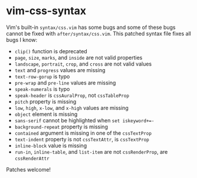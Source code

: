 vim-css-syntax
===============

Vim's built-in `syntax/css.vim` has some bugs and some of these bugs cannot be fixed with `after/syntax/css.vim`. This patched syntax file fixes all bugs I know:

  * `clip()` function is deprecated
  * `page`, `size`, `marks`, and `inside` are not valid properties
  * `landscape`, `portrait`, `crop`, and `cross` are not valid values
  * `text` and `progress` values are missing
  * `text-row-gorup` is typo
  * `pre-wrap` and `pre-line` values are missing
  * `speak-numerals` is typo
  * `speak-header` is `cssAuralProp`, not `cssTableProp`
  * `pitch` property is missing
  * `low`, `high`, `x-low`, and `x-high` values are missing
  * `object` element is missing
  * `sans-serif` cannot be highlighted when `set iskeyword+=-`
  * `background-repeat` property is missing
  * `contained` argument is missing in one of the `cssTextProp`
  * `text-indent` property is not `cssTextAttr`, is `cssTextProp`
  * `inline-block` value is missing
  * `run-in`, `inline-table`, and `list-item` are not `cssRenderProp`, are `cssRenderAttr`

Patches welcome!
